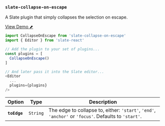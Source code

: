 ### `slate-collapse-on-escape`

A Slate plugin that simply collapses the selection on escape.

[View Demo ⬈](https://slate-plugins.netlify.com/#/slate-collapse-on-escape)

```js
import CollapseOnEscape from 'slate-collapse-on-escape'
import { Editor } from 'slate-react'

// Add the plugin to your set of plugins...
const plugins = [
  CollapseOnEscape()
]

// And later pass it into the Slate editor...
<Editor
  ...
  plugins={plugins}
/>
```

| Option       | Type     | Description                                                                                          |
| ------------ | -------- | ---------------------------------------------------------------------------------------------------- |
| **`toEdge`** | `String` | The edge to collapse to, either: `'start'`, `'end'`, `'anchor'` or `'focus'`. Defaults to `'start'`. |
